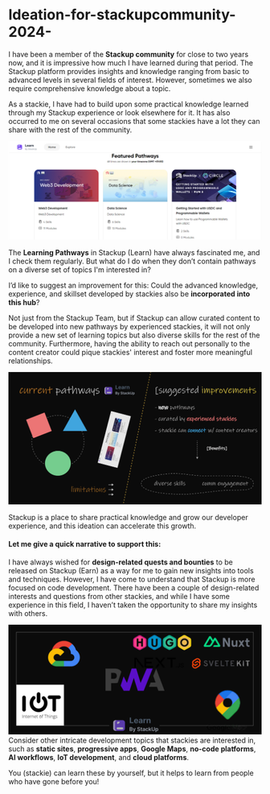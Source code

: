 # Ideation-for-stackupcommunity-2024-

I have been a member of the **Stackup community** for close to two years now, and it is impressive how much I have learned during that period. The Stackup platform provides insights and knowledge ranging from basic to advanced levels in several fields of interest. However, sometimes we also require comprehensive knowledge about a topic.

As a stackie, I have had to build upon some practical knowledge learned through my Stackup experience or look elsewhere for it. It has also occurred to me on several occasions that some stackies have a lot they can share with the rest of the community.

![Learning Pathways](stackup-learn.png)

The **Learning Pathways** in Stackup (Learn) have always fascinated me, and I check them regularly. But what do I do when they don’t contain pathways on a diverse set of topics I'm interested in?

I’d like to suggest an improvement for this: Could the advanced knowledge, experience, and skillset developed by stackies also be **incorporated into this hub**?

Not just from the Stackup Team, but if Stackup can allow curated content to be developed into new pathways by experienced stackies, it will not only provide a new set of learning topics but also diverse skills for the rest of the community. Furthermore, having the ability to reach out personally to the content creator could pique stackies' interest and foster more meaningful relationships.

![stackup learn ideation](ideation-chel.png)

Stackup is a place to share practical knowledge and grow our developer experience, and this ideation can accelerate this growth.

#### Let me give a quick narrative to support this:

I have always wished for **design-related quests and bounties** to be released on Stackup (Earn) as a way for me to gain new insights into tools and techniques. However, I have come to understand that Stackup is more focused on code development. There have been a couple of design-related interests and questions from other stackies, and while I have some experience in this field, I haven’t taken the opportunity to share my insights with others.

![learn pathways from exp stackies](new-pathways.png)
Consider other intricate development topics that stackies are interested in, such as **static sites**, **progressive apps**, **Google Maps**, **no-code platforms**, **AI workflows**, **IoT development**, and **cloud platforms**.

You (stackie) can learn these by yourself, but it helps to learn from people who have gone before you!

